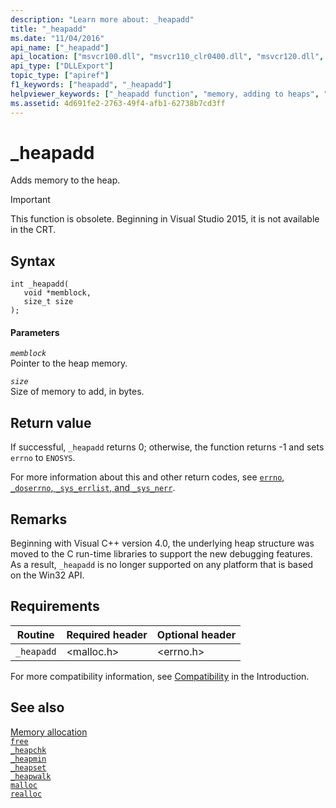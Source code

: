 ```yaml
---
description: "Learn more about: _heapadd"
title: "_heapadd"
ms.date: "11/04/2016"
api_name: ["_heapadd"]
api_location: ["msvcr100.dll", "msvcr110_clr0400.dll", "msvcr120.dll", "msvcr80.dll", "msvcrt.dll", "msvcr110.dll", "msvcr90.dll"]
api_type: ["DLLExport"]
topic_type: ["apiref"]
f1_keywords: ["heapadd", "_heapadd"]
helpviewer_keywords: ["_heapadd function", "memory, adding to heaps", "heaps, adding memory", "heapadd function"]
ms.assetid: 4d691fe2-2763-49f4-afb1-62738b7cd3ff
---
```

# _heapadd

Adds memory to the heap.

> [!IMPORTANT]
> This function is obsolete. Beginning in Visual Studio 2015, it is not available in the CRT.

## Syntax

```
int _heapadd(
   void *memblock,
   size_t size
);
```

#### Parameters

*`memblock`*<br/>
Pointer to the heap memory.

*`size`*<br/>
Size of memory to add, in bytes.

## Return value

If successful, `_heapadd` returns 0; otherwise, the function returns -1 and sets `errno` to `ENOSYS`.

For more information about this and other return codes, see [`errno`, `_doserrno`, `_sys_errlist`, and `_sys_nerr`](./errno-doserrno-sys-errlist-and-sys-nerr.md).

## Remarks

Beginning with Visual C++ version 4.0, the underlying heap structure was moved to the C run-time libraries to support the new debugging features. As a result, `_heapadd` is no longer supported on any platform that is based on the Win32 API.

## Requirements

|Routine|Required header|Optional header|
|-------------|---------------------|---------------------|
|`_heapadd`|\<malloc.h>|\<errno.h>|

For more compatibility information, see [Compatibility](./compatibility.md) in the Introduction.

## See also

[Memory allocation](./memory-allocation.md)\
[`free`](./reference/free.md)\
[`_heapchk`](./reference/heapchk.md)\
[`_heapmin`](./reference/heapmin.md)\
[`_heapset`](./heapset.md)\
[`_heapwalk`](./reference/heapwalk.md)\
[`malloc`](./reference/malloc.md)\
[`realloc`](./reference/realloc.md)
